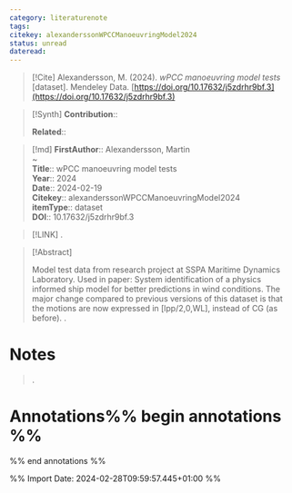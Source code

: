 ```yaml
---
category: literaturenote
tags: 
citekey: alexanderssonWPCCManoeuvringModel2024
status: unread
dateread:
---
```


> [!Cite]
> Alexandersson, M. (2024). _wPCC manoeuvring model tests_ [dataset]. Mendeley Data. [https://doi.org/10.17632/j5zdrhr9bf.3](https://doi.org/10.17632/j5zdrhr9bf.3)

>[!Synth]
>**Contribution**:: 
>
>**Related**:: 
>

>[!md]
> **FirstAuthor**:: Alexandersson, Martin  
~    
> **Title**:: wPCC manoeuvring model tests  
> **Year**:: 2024  
> **Date**:: 2024-02-19  
> **Citekey**:: alexanderssonWPCCManoeuvringModel2024  
> **itemType**:: dataset  
> **DOI**:: 10.17632/j5zdrhr9bf.3    

> [!LINK] 
>.

> [!Abstract]
>
> Model test data from research project at SSPA Maritime Dynamics Laboratory. Used in paper: System identification of a physics informed ship model for better predictions in wind conditions. The major change compared to previous versions of this dataset is that the motions are now expressed in [lpp/2,0,WL], instead of CG (as before).
>.
> 
# Notes
>.


# Annotations%% begin annotations %%


%% end annotations %%

%% Import Date: 2024-02-28T09:59:57.445+01:00 %%
